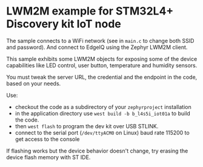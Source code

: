 # LWM2M example for STM32L4+ Discovery kit IoT node

The sample connects to a WiFi network (see in `main.c` to change both SSID and password).
And connect to EdgeIQ using the Zephyr LWM2M client.

This sample exhibits some LWM2M objects for exposing some of the device capabilities like LED control, user button, temperature and humidity sensors.

You must tweak the server URL, the credential and the endpoint in the code, based on your needs.

Use:

- checkout the code as a subdirectory of your `zephyrproject` installation
- in the application directory use `west build -b b_l4s5i_iot01a` to build the code.
- then `west flash` to program the dev kit over USB STLINK.
- connect to the serial port (`/dev/ttyACM0` on Linux) baud rate 115200 to get access to the console

If flashing works but the device behavior doesn't change, try erasing the device flash memory with ST IDE.
